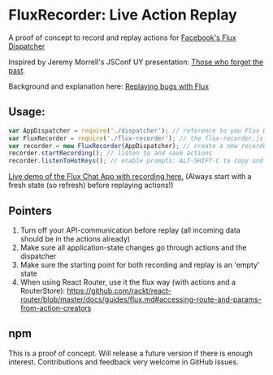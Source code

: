# FluxRecorder: Live Action Replay
A proof of concept to record and replay actions for [Facebook's Flux Dispatcher](https://github.com/facebook/flux)

Inspired by Jeremy Morrell's JSConf UY presentation: [Those who forget the past](https://speakerdeck.com/jmorrell/jsconf-uy-flux-those-who-forget-the-past-dot-dot-dot-1).

Background and explanation here: [Replaying bugs with Flux](https://medium.com/@nextminds/replaying-bugs-with-flux-52f6bd8c8307)

## Usage:

``` javascript
var AppDispatcher = require('./dispatcher'); // reference to you Flux Dispatcher instance
var FluxRecorder = require('./flux-recorder'); // the flux-recorder.js from this project
var recorder = new FluxRecorder(AppDispatcher); // create a new recorder instance
recorder.startRecording(); // listen to and save actions
recorder.listenToHotKeys(); // enable prompts: ALT-SHIFT-C to copy and ALT-SHIFT-P to replay
```

<a href="http://nextminds.github.io/flux-recorder/flux-chat/">Live demo of the Flux Chat App with recording here.</a> (Always start with a fresh state (so refresh) before replaying actions!)

## Pointers

1. Turn off your API-communication before replay (all incoming data should be in the actions already)
2. Make sure all application-state changes go through actions and the dispatcher
3. Make sure the starting point for both recording and replay is an 'empty' state
3. When using React Router, use it the flux way (with actions and a RouterStore): https://github.com/rackt/react-router/blob/master/docs/guides/flux.md#accessing-route-and-params-from-action-creators

## npm
This is a proof of concept. Will release a future version if there is enough interest. Contributions and feedback very
welcome in GitHub issues.
